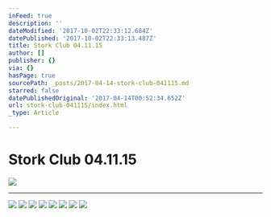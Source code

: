 ```yaml
---
inFeed: true
description: ''
dateModified: '2017-10-02T22:33:12.684Z'
datePublished: '2017-10-02T22:33:13.487Z'
title: Stork Club 04.11.15
author: []
publisher: {}
via: {}
hasPage: true
sourcePath: _posts/2017-04-14-stork-club-041115.md
starred: false
datePublishedOriginal: '2017-04-14T00:52:34.652Z'
url: stork-club-041115/index.html
_type: Article

---
```

# Stork Club 04.11.15
![](https://the-grid-user-content.s3-us-west-2.amazonaws.com/dde4a4f9-5916-4dff-8cdd-6b3f4768adc2.jpg)

---

![](https://the-grid-user-content.s3-us-west-2.amazonaws.com/ccc23184-f07f-489d-8502-48efe8fae25a.jpg)
![](https://the-grid-user-content.s3-us-west-2.amazonaws.com/bf75d534-9506-4ba7-bec9-ea3093e7be47.jpg)
![](https://the-grid-user-content.s3-us-west-2.amazonaws.com/44065a0d-b67f-4fb5-8e40-64adb6e81a01.jpg)
![](https://the-grid-user-content.s3-us-west-2.amazonaws.com/e28a3757-b098-4ad4-abd7-125996d5a791.jpg)
![](https://the-grid-user-content.s3-us-west-2.amazonaws.com/6022cbdb-5899-4235-bcfe-176a6994c453.jpg)
![](https://the-grid-user-content.s3-us-west-2.amazonaws.com/12536a8c-2f9b-451e-9306-ddd7b8713a36.jpg)
![](https://the-grid-user-content.s3-us-west-2.amazonaws.com/0d778f5c-4cfe-49d8-98e8-e0c1e160c784.jpg)
![](https://the-grid-user-content.s3-us-west-2.amazonaws.com/30dd2388-4ae2-4de1-b71b-8cadaabfd0c0.jpg)
